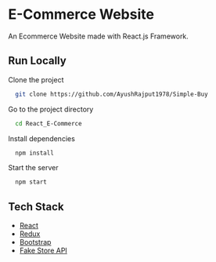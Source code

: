 # E-Commerce Website

An Ecommerce Website made with React.js Framework.

<!-- ## Demo -->

## Run Locally

Clone the project

```bash
  git clone https://github.com/AyushRajput1978/Simple-Buy
```

Go to the project directory

```bash
  cd React_E-Commerce
```

Install dependencies

```bash
  npm install
```

Start the server

```bash
  npm start
```

## Tech Stack

- [React](https://reactjs.org/)
- [Redux](https://redux.js.org/)
- [Bootstrap](https://getbootstrap.com/)
- [Fake Store API](https://fakestoreapi.com/)
